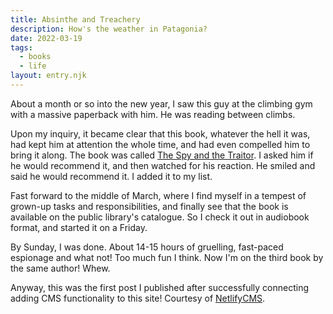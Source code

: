 ```yaml
---
title: Absinthe and Treachery
description: How's the weather in Patagonia?
date: 2022-03-19
tags:
  - books
  - life
layout: entry.njk
---
```

About a month or so into the new year, I saw this guy at the climbing gym with a massive paperback with him. He was reading between climbs.

Upon my inquiry, it became clear that this book, whatever the hell it was, had kept him at attention the whole time, and had even compelled him to bring it along. The book was called [The Spy and the Traitor](https://www.goodreads.com/book/show/37542581-the-spy-and-the-traitor). I asked him if he would recommend it, and then watched for his reaction. He smiled and said he would recommend it. I added it to my list.

Fast forward to the middle of March, where I find myself in a tempest of grown-up tasks and responsibilities, and finally see that the book is available on the public library's catalogue. So I check it out in audiobook format, and started it on a Friday.

By Sunday, I was done. About 14-15 hours of gruelling, fast-paced espionage and what not! Too much fun I think. Now I'm on the third book by the same author! Whew.

Anyway, this was the first post I published after successfully connecting adding CMS functionality to this site! Courtesy of [NetlifyCMS](https://netlifycms.org).